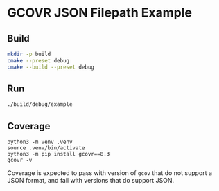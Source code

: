 # GCOVR JSON Filepath Example

## Build

```sh
mkdir -p build
cmake --preset debug
cmake --build --preset debug
```

## Run

```sh
./build/debug/example
```

## Coverage

```
python3 -m venv .venv
source .venv/bin/activate
python3 -m pip install gcovr==8.3
gcovr -v
```

Coverage is expected to pass with version of `gcov` that do not support a JSON format, and fail with versions that do support JSON.
